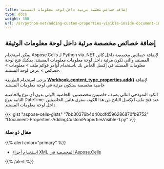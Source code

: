 ```yaml
---
title: إضافة خصائص مخصصة مرئية داخل لوحة معلومات المستند
type: docs
weight: 300
url: /ar/python-net/adding-custom-properties-visible-inside-document-information-panel/
---
```


## **إضافة خصائص مخصصة مرئية داخل لوحة معلومات الوثيقة**

يمكن استخدام Aspose.Cells لـ Python via .NET لإضافة خصائص مخصصة داخل كائن المصنف والتي تكون مرئية داخل لوحة معلومات معلومات المستند. يمكنك فتح لوحة معلومات المستند في إكسل الخاص بك باستخدام أوامر قوائم ملف > معلومات > خصائص > عرض لوحة المستند.

يرجى استخدام الطريقة [**Workbook.content_type_properties.add()**](https://reference.aspose.com/cells/python-net/aspose.cells.properties/contenttypepropertycollection/add) لإضافة خاصية مخصصة ستكون مرئية في لوحة معلومات المستند

الكود النموذجي التالي يضيف خاصيتين مخصصتين. الخاصية الأولى بدون أي نوع والخاصية الثانية بنوع DateTime. عند فتح ملف الإكسل الناتج من هذا الكود، سترى هاتين الخاصيتين داخل لوحة معلومات المستند.

{{< gist "aspose-cells-gists" "7bb30376b4d40cdfd596286870fb9752" "Document-Properties-AddingCustomPropertiesVisible-1.py" >}}

### **مقال ذو صلة**

{{% alert color="primary" %}}

- [استخدام أجزاء XML المخصصة في Aspose.Cells](/cells/ar/python-net/use-custom-xml-parts-in-aspose-cells/)

{{% /alert %}}

